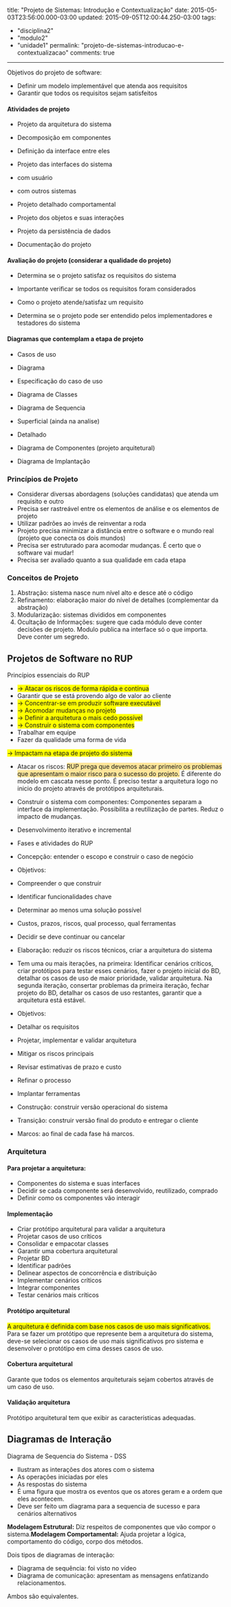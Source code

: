 title: "Projeto de Sistemas: Introdução e Contextualização"
date: 2015-05-03T23:56:00.000-03:00
updated: 2015-09-05T12:00:44.250-03:00
tags: 
- "disciplina2"
- "modulo2"
- "unidade1"
permalink: "projeto-de-sistemas-introducao-e-contextualizacao"
comments: true
---

Objetivos do projeto de software:  

*   Definir um modelo implementável que atenda aos requisitos
*   Garantir que todos os requisitos sejam satisfeitos

#### Atividades de projeto

*   Projeto da arquitetura do sistema

*   Decomposição em componentes
*   Definição da interface entre eles

*   Projeto das interfaces do sistema

*   com usuário
*   com outros sistemas

*   Projeto detalhado comportamental

*   Projeto dos objetos e suas interações
*   Projeto da persistência de dados

*   Documentação do projeto

#### Avaliação do projeto (considerar a qualidade do projeto)

*   Determina se o projeto satisfaz os requisitos do sistema

*   Importante verificar se todos os requisitos foram considerados
*   Como o projeto atende/satisfaz um requisito

*   Determina se o projeto pode ser entendido pelos implementadores e testadores do sistema

#### Diagramas que contemplam a etapa de projeto 

*   Casos de uso

*   Diagrama
*   Especificação do caso de uso

*   Diagrama de Classes
*   Diagrama de Sequencia

*   Superficial (ainda na analise)
*   Detalhado

*   Diagrama de Componentes (projeto arquitetural)
*   Diagrama de Implantação

### Princípios de Projeto

*   Considerar diversas abordagens (soluções candidatas) que atenda um requisito e outro
*   Precisa ser rastreável entre os elementos de análise e os elementos de projeto
*   Utilizar padrões ao invés de reinventar a roda
*   Projeto precisa minimizar a distância entre o software e o mundo real (projeto que conecta os dois mundos)
*   Precisa ser estruturado para acomodar mudanças. É certo que o software vai mudar!
*   Precisa ser avaliado quanto a sua qualidade em cada etapa

### Conceitos de Projeto

1.  Abstração: sistema nasce num nível alto e desce até o código
2.  Refinamento: elaboração maior do nível de detalhes (complementar da abstração)
3.  Modularização: sistemas divididos em componentes
4.  Ocultação de Informações: sugere que cada módulo deve conter decisões de projeto. Modulo publica na interface só o que importa. Deve conter um segredo.

## Projetos de Software no RUP

Princípios essenciais do RUP

*   <span style="background-color: yellow;">-> Atacar os riscos de forma rápida e contínua</span>
*   Garantir que se está provendo algo de valor ao cliente
*   <span style="background-color: yellow;">-> Concentrar-se em produzir software executável</span>
*   <span style="background-color: yellow;">-> Acomodar mudanças no projeto</span>
*   <span style="background-color: yellow;">-> Definir a arquitetura o mais cedo possível</span>
*   <span style="background-color: yellow;">-> Construir o sistema com componentes</span>
*   Trabalhar em equipe
*   Fazer da qualidade uma forma de vida

<span style="background-color: yellow;">-> Impactam na etapa de projeto do sistema</span>  

*   Atacar os riscos: <span style="background-color: #ffe599;">RUP prega que devemos atacar primeiro os problemas que apresentam o maior risco para o sucesso do projeto.</span> É diferente do modelo em cascata nesse ponto. É preciso testar a arquitetura logo no inicio do projeto através de protótipos arquiteturais.
*   Construir o sistema com componentes: Componentes separam a interface da implementação. Possibilita a reutilização de partes. Reduz o impacto de mudanças.
*   Desenvolvimento iterativo e incremental
*   Fases e atividades do RUP

*   Concepção: entender o escopo e construir o caso de negócio

*   Objetivos:

*   Compreender o que construir
*   Identificar funcionalidades chave
*   Determinar ao menos uma solução possível 
*   Custos, prazos, riscos, qual processo, qual ferramentas
*   Decidir se deve continuar ou cancelar

*   Elaboração: reduzir os riscos técnicos, criar a arquitetura do sistema

*   Tem uma ou mais iterações, na primeira: Identificar cenários críticos, criar protótipos para testar esses cenários, fazer o projeto inicial do BD, detalhar os casos de uso de maior prioridade, validar arquitetura. Na segunda iteração, consertar problemas da primeira iteração, fechar projeto do BD, detalhar os casos de uso restantes, garantir que a arquitetura está estável.
*   Objetivos:

*   Detalhar os requisitos
*   Projetar, implementar e validar arquitetura
*   Mitigar os riscos principais
*   Revisar estimativas de prazo e custo
*   Refinar o processo
*   Implantar ferramentas

*   Construção: construir versão operacional do sistema
*   Transição: construir versão final do produto e entregar o cliente
*   Marcos: ao final de cada fase há marcos. 

### Arquitetura

#### Para projetar a arquitetura:

*   Componentes do sistema e suas interfaces
*   Decidir se cada componente será desenvolvido, reutilizado, comprado
*   Definir como os componentes vão interagir

#### Implementação

*   Criar protótipo arquitetural para validar a arquitetura
*   Projetar casos de uso críticos 
*   Consolidar e empacotar classes
*   Garantir uma cobertura arquitetural
*   Projetar BD
*   Identificar padrões
*   Delinear aspectos de concorrência e distribuição
*   Implementar cenários críticos
*   Integrar componentes
*   Testar cenários mais críticos

#### Protótipo arquitetural

<span style="background-color: yellow;">A arquitetura é definida com base nos casos de uso mais significativos.</span> Para se fazer um protótipo que represente bem a arquitetura do sistema, deve-se selecionar os casos de uso mais significativos pro sistema e desenvolver o protótipo em cima desses casos de uso.

#### Cobertura arquitetural

Garante que todos os elementos arquiteturais sejam cobertos através de um caso de uso.  

#### Validação arquitetura

Protótipo arquitetural tem que exibir as características adequadas.  

## Diagramas de Interação

Diagrama de Sequencia do Sistema - DSS

*   Ilustram as interações dos atores com o sistema
*   As operações iniciadas por eles
*   As respostas do sistema
*   É uma figura que mostra os eventos que os atores geram e a ordem que eles acontecem.
*   Deve ser feito um diagrama para a sequencia de sucesso e para cenários alternativos

**Modelagem Estrutural:** Diz respeitos de componentes que vão compor o sistema.**Modelagem Comportamental:** Ajuda projetar a lógica, comportamento do código, corpo dos métodos.  

Dois tipos de diagramas de interação:  

*   Diagrama de sequência: foi visto no vídeo
*   Diagrama de comunicação: apresentam as mensagens enfatizando relacionamentos.

Ambos são equivalentes.
